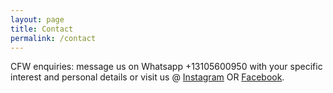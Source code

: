 ```yaml
---
layout: page
title: Contact
permalink: /contact
---
```


CFW enquiries: message us on Whatsapp +13105600950 with your specific interest and personal details or visit us @ [Instagram](http://instagrame.com/clearfromwithin) OR [Facebook](http://facebook.com/clearfromwithin).